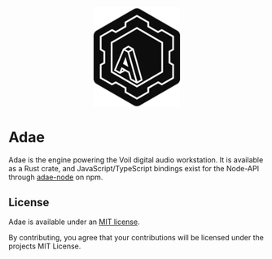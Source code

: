 <p align="center">
    <img width="170" src="./resources/Adae.svg" alt="Adae icon">
</p>

# Adae

Adae is the engine powering the Voil digital audio workstation. It is available as a Rust crate, and JavaScript/TypeScript bindings exist for the Node-API through [adae-node](https://github.com/sockmaster27/adae-node#readme) on npm.

## License

Adae is available under an [MIT license](./LICENSE).

By contributing, you agree that your contributions will be licensed under the projects MIT License.
